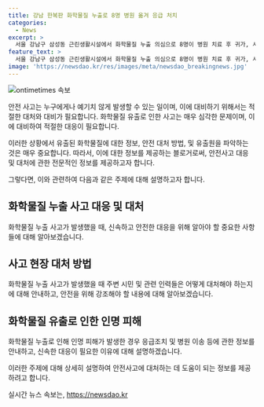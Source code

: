 ```yaml
---
title: 강남 한복판 화학물질 누출로 8명 병원 옮겨 응급 처치
categories:
  - News
excerpt: >
  서울 강남구 삼성동 근린생활시설에서 화학물질 누출 의심으로 8명이 병원 치료 후 귀가, 시민 40여 명은 대피했다. 소방당국과 경찰이 현장을 통제하고 화학물질 누출 여부를 조사 중.
feature_text: >
  서울 강남구 삼성동 근린생활시설에서 화학물질 누출 의심으로 8명이 병원 치료 후 귀가, 시민 40여 명은 대피했다. 소방당국과 경찰이 현장을 통제하고 화학물질 누출 여부를 조사 중.
image: 'https://newsdao.kr/res/images/meta/newsdao_breakingnews.jpg'
---
```


<p><img src="https://newsdao.kr/res/images/meta/newsdao_breakingnews.jpg" alt="ontimetimes 속보" /></p>

<p>안전 사고는 누구에게나 예기치 않게 발생할 수 있는 일이며, 이에 대비하기 위해서는 적절한 대처와 대비가 필요합니다. 화학물질 유출로 인한 사고는 매우 심각한 문제이며, 이에 대비하여 적절한 대응이 필요합니다. </p>

<p>이러한 상황에서 유출된 화학물질에 대한 정보, 안전 대처 방법, 및 유출원을 파악하는 것은 매우 중요합니다. 따라서, 이에 대한 정보를 제공하는 블로거로써, 안전사고 대응 및 대처에 관한 전문적인 정보를 제공하고자 합니다. </p>

<p>그렇다면, 이와 관련하여 다음과 같은 주제에 대해 설명하고자 합니다. </p>

<h2 data-ke-size="size26">화학물질 누출 사고 대응 및 대처</h2>

<p>화학물질 누출 사고가 발생했을 때, 신속하고 안전한 대응을 위해 알아야 할 중요한 사항들에 대해 알아보겠습니다.</p>

<h2 data-ke-size="size26">사고 현장 대처 방법</h2>

<p>화학물질 누출 사고가 발생했을 때 주변 시민 및 관련 인력들은 어떻게 대처해야 하는지에 대해 안내하고, 안전을 위해 강조해야 할 내용에 대해 알아보겠습니다.</p>

<h2 data-ke-size="size26">화학물질 유출로 인한 인명 피해</h2>

<p>화학물질 누출로 인해 인명 피해가 발생한 경우 응급조치 및 병원 이송 등에 관한 정보를 안내하고, 신속한 대응이 필요한 이유에 대해 설명하겠습니다.</p>

<p>이러한 주제에 대해 상세히 설명하여 안전사고에 대처하는 데 도움이 되는 정보를 제공하려고 합니다.</p>
실시간 뉴스 속보는, <a href="https://newsdao.kr" rel="dofollow">https://newsdao.kr</a>


